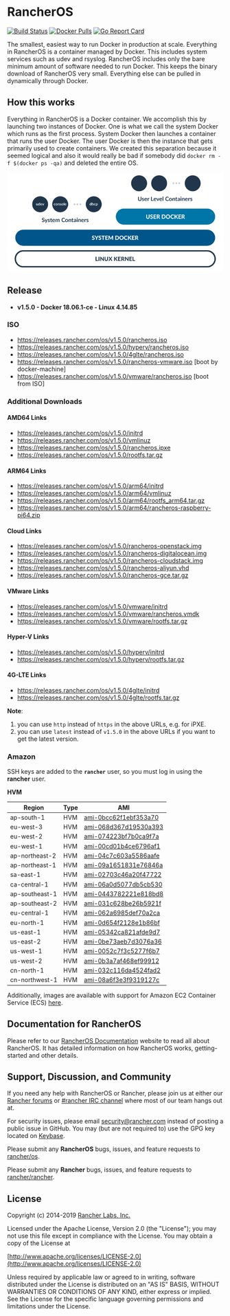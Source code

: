# RancherOS

[![Build Status](https://drone8.rancher.io/api/badges/rancher/os/status.svg?branch=master)](https://drone8.rancher.io/rancher/os)
[![Docker Pulls](https://img.shields.io/docker/pulls/rancher/os.svg)](https://store.docker.com/community/images/rancher/os)
[![Go Report Card](https://goreportcard.com/badge/github.com/rancher/os)](https://goreportcard.com/badge/github.com/rancher/os)

The smallest, easiest way to run Docker in production at scale.  Everything in RancherOS is a container managed by Docker.  This includes system services such as udev and rsyslog.  RancherOS includes only the bare minimum amount of software needed to run Docker.  This keeps the binary download of RancherOS very small.  Everything else can be pulled in dynamically through Docker.

## How this works

Everything in RancherOS is a Docker container.  We accomplish this by launching two instances of
Docker.  One is what we call the system Docker which runs as the first process.  System Docker then launches
a container that runs the user Docker.  The user Docker is then the instance that gets primarily
used to create containers.  We created this separation because it seemed logical and also
it would really be bad if somebody did `docker rm -f $(docker ps -qa)` and deleted the entire OS.

![How it works](./rancheros.png "How it works")

## Release

- **v1.5.0 - Docker 18.06.1-ce - Linux 4.14.85**

### ISO

- https://releases.rancher.com/os/v1.5.0/rancheros.iso
- https://releases.rancher.com/os/v1.5.0/hyperv/rancheros.iso
- https://releases.rancher.com/os/v1.5.0/4glte/rancheros.iso
- https://releases.rancher.com/os/v1.5.0/rancheros-vmware.iso [boot by docker-machine]
- https://releases.rancher.com/os/v1.5.0/vmware/rancheros.iso [boot from ISO]

### Additional Downloads

#### AMD64 Links

* https://releases.rancher.com/os/v1.5.0/initrd
* https://releases.rancher.com/os/v1.5.0/vmlinuz
* https://releases.rancher.com/os/v1.5.0/rancheros.ipxe
* https://releases.rancher.com/os/v1.5.0/rootfs.tar.gz

#### ARM64 Links

* https://releases.rancher.com/os/v1.5.0/arm64/initrd
* https://releases.rancher.com/os/v1.5.0/arm64/vmlinuz
* https://releases.rancher.com/os/v1.5.0/arm64/rootfs_arm64.tar.gz
* https://releases.rancher.com/os/v1.5.0/arm64/rancheros-raspberry-pi64.zip

#### Cloud Links

* https://releases.rancher.com/os/v1.5.0/rancheros-openstack.img
* https://releases.rancher.com/os/v1.5.0/rancheros-digitalocean.img
* https://releases.rancher.com/os/v1.5.0/rancheros-cloudstack.img
* https://releases.rancher.com/os/v1.5.0/rancheros-aliyun.vhd
* https://releases.rancher.com/os/v1.5.0/rancheros-gce.tar.gz

#### VMware Links

* https://releases.rancher.com/os/v1.5.0/vmware/initrd
* https://releases.rancher.com/os/v1.5.0/vmware/rancheros.vmdk
* https://releases.rancher.com/os/v1.5.0/vmware/rootfs.tar.gz

#### Hyper-V Links

* https://releases.rancher.com/os/v1.5.0/hyperv/initrd
* https://releases.rancher.com/os/v1.5.0/hyperv/rootfs.tar.gz

#### 4G-LTE Links

* https://releases.rancher.com/os/v1.5.0/4glte/initrd
* https://releases.rancher.com/os/v1.5.0/4glte/rootfs.tar.gz

**Note**:
1. you can use `http` instead of `https` in the above URLs, e.g. for iPXE.
2. you can use `latest` instead of `v1.5.0` in the above URLs if you want to get the latest version.

### Amazon

SSH keys are added to the **`rancher`** user, so you must log in using the **rancher** user.

**HVM**

Region | Type | AMI
-------|------|------
ap-south-1 | HVM | [ami-0bcc62f1ebf353a70](https://ap-south-1.console.aws.amazon.com/ec2/home?region=ap-south-1#launchInstanceWizard:ami=ami-0bcc62f1ebf353a70)
eu-west-3 | HVM | [ami-068d367d19530a393](https://eu-west-3.console.aws.amazon.com/ec2/home?region=eu-west-3#launchInstanceWizard:ami=ami-068d367d19530a393)
eu-west-2 | HVM | [ami-074223bf7b0ca9f7a](https://eu-west-2.console.aws.amazon.com/ec2/home?region=eu-west-2#launchInstanceWizard:ami=ami-074223bf7b0ca9f7a)
eu-west-1 | HVM | [ami-00cd01b4ce6796af1](https://eu-west-1.console.aws.amazon.com/ec2/home?region=eu-west-1#launchInstanceWizard:ami=ami-00cd01b4ce6796af1)
ap-northeast-2 | HVM | [ami-04c7c603a5586aafe](https://ap-northeast-2.console.aws.amazon.com/ec2/home?region=ap-northeast-2#launchInstanceWizard:ami=ami-04c7c603a5586aafe)
ap-northeast-1 | HVM | [ami-09a1651831e76846a](https://ap-northeast-1.console.aws.amazon.com/ec2/home?region=ap-northeast-1#launchInstanceWizard:ami=ami-09a1651831e76846a)
sa-east-1 | HVM | [ami-02703c46a20f47722](https://sa-east-1.console.aws.amazon.com/ec2/home?region=sa-east-1#launchInstanceWizard:ami=ami-02703c46a20f47722)
ca-central-1 | HVM | [ami-06a0d5077db5cb530](https://ca-central-1.console.aws.amazon.com/ec2/home?region=ca-central-1#launchInstanceWizard:ami=ami-06a0d5077db5cb530)
ap-southeast-1 | HVM | [ami-0443782221e818bd8](https://ap-southeast-1.console.aws.amazon.com/ec2/home?region=ap-southeast-1#launchInstanceWizard:ami=ami-0443782221e818bd8)
ap-southeast-2 | HVM | [ami-031c628be26b5921f](https://ap-southeast-2.console.aws.amazon.com/ec2/home?region=ap-southeast-2#launchInstanceWizard:ami=ami-031c628be26b5921f)
eu-central-1 | HVM | [ami-062a6985def70a2ca](https://eu-central-1.console.aws.amazon.com/ec2/home?region=eu-central-1#launchInstanceWizard:ami=ami-062a6985def70a2ca)
eu-north-1 | HVM | [ami-0d654f2128e1b86bf](https://eu-north-1.console.aws.amazon.com/ec2/home?region=eu-north-1#launchInstanceWizard:ami=ami-0d654f2128e1b86bf)
us-east-1 | HVM | [ami-05342ca821afde9d7](https://us-east-1.console.aws.amazon.com/ec2/home?region=us-east-1#launchInstanceWizard:ami=ami-05342ca821afde9d7)
us-east-2 | HVM | [ami-0be73aeb7d3076a36](https://us-east-2.console.aws.amazon.com/ec2/home?region=us-east-2#launchInstanceWizard:ami=ami-0be73aeb7d3076a36)
us-west-1 | HVM | [ami-0052c7f3c5277f6b7](https://us-west-1.console.aws.amazon.com/ec2/home?region=us-west-1#launchInstanceWizard:ami=ami-0052c7f3c5277f6b7)
us-west-2 | HVM | [ami-0b3a7af468ef99912](https://us-west-2.console.aws.amazon.com/ec2/home?region=us-west-2#launchInstanceWizard:ami=ami-0b3a7af468ef99912)
cn-north-1 | HVM | [ami-032c116da4524fad2](https://cn-north-1.console.amazonaws.cn/ec2/home?region=cn-north-1#launchInstanceWizard:ami=ami-032c116da4524fad2)
cn-northwest-1 | HVM | [ami-08a6f3e3f9319127c](https://cn-northwest-1.console.amazonaws.cn/ec2/home?region=cn-northwest-1#launchInstanceWizard:ami=ami-08a6f3e3f9319127c)

Additionally, images are available with support for Amazon EC2 Container Service (ECS) [here](https://rancher.com/docs/os/v1.x/en/installation/amazon-ecs/#amazon-ecs-enabled-amis).

## Documentation for RancherOS

Please refer to our [RancherOS Documentation](https://rancher.com/docs/os/v1.x/en/) website to read all about RancherOS. It has detailed information on how RancherOS works, getting-started and other details.

## Support, Discussion, and Community
If you need any help with RancherOS or Rancher, please join us at either our [Rancher forums](http://forums.rancher.com) or [#rancher IRC channel](http://webchat.freenode.net/?channels=rancher) where most of our team hangs out at.

For security issues, please email security@rancher.com instead of posting a public issue in GitHub.  You may (but are not required to) use the GPG key located on [Keybase](https://keybase.io/rancher).


Please submit any **RancherOS** bugs, issues, and feature requests to [rancher/os](//github.com/rancher/os/issues).

Please submit any **Rancher** bugs, issues, and feature requests to [rancher/rancher](//github.com/rancher/rancher/issues).

## License

Copyright (c) 2014-2019 [Rancher Labs, Inc.](http://rancher.com)

Licensed under the Apache License, Version 2.0 (the "License");
you may not use this file except in compliance with the License.
You may obtain a copy of the License at

[http://www.apache.org/licenses/LICENSE-2.0](http://www.apache.org/licenses/LICENSE-2.0)

Unless required by applicable law or agreed to in writing, software
distributed under the License is distributed on an "AS IS" BASIS,
WITHOUT WARRANTIES OR CONDITIONS OF ANY KIND, either express or implied.
See the License for the specific language governing permissions and
limitations under the License.
